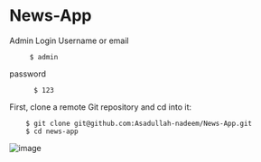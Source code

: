 # News-App


Admin Login
Username or email
   
         $ admin

password

          $ 123


First, clone a remote Git repository and cd into it:

        $ git clone git@github.com:Asadullah-nadeem/News-App.git
        $ cd news-app

![image](https://github.com/Asadullah-nadeem/News-App/assets/88024587/537b5e68-924f-4bbf-ae93-042223248f8c)
